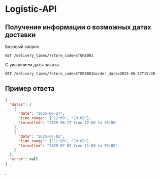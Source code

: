 # Logistic-API

## Получение информации о возможных датах доставки
 
Базовый запрос
```
GET /delivery_times/?store_code=STORE001
```
С указанием даты заказа
```
GET /delivery_times/?store_code=STORE001&order_date=2025-06-27T15:30
```
## Пример ответа
```json
{
  "dates": [
    {
      "date": "2025-06-27",
      "time_range": ["12:00", "20:00"],
      "formatted": "2025-06-27 from 12:00 to 20:00"
    },
    {
      "date": "2025-07-02",
      "time_range": ["11:00", "20:00"],
      "formatted": "2025-07-02 from 11:00 to 20:00"
    }
  ],
  "error": null
}
```
.